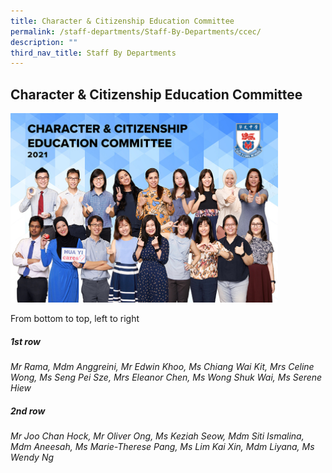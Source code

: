 ```yaml
---
title: Character & Citizenship Education Committee
permalink: /staff-departments/Staff-By-Departments/ccec/
description: ""
third_nav_title: Staff By Departments
---
```

## Character & Citizenship Education Committee

<img src="/images/CCE.jpg" style="width:85%">

From bottom to top, left to right  
  
##### 1st row

_Mr Rama, Mdm Anggreini, Mr Edwin Khoo, Ms Chiang Wai Kit, Mrs Celine Wong, Ms Seng Pei Sze, Mrs Eleanor Chen, Ms Wong Shuk Wai, Ms Serene Hiew_  

##### 2nd row

_Mr Joo Chan Hock, Mr Oliver Ong, Ms Keziah Seow, Mdm Siti Ismalina, Mdm Aneesah, Ms Marie-Therese Pang, Ms Lim Kai Xin, Mdm Liyana, Ms Wendy Ng_